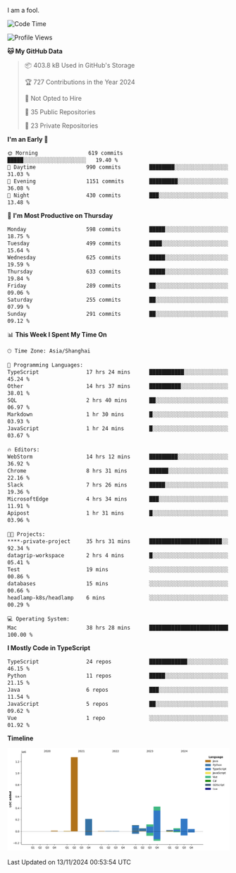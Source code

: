 I am a fool.

<!--START_SECTION:waka-->
![Code Time](http://img.shields.io/badge/Code%20Time-2%2C079%20hrs%2035%20mins-blue)

![Profile Views](http://img.shields.io/badge/Profile%20Views-1-blue)

**🐱 My GitHub Data** 

> 📦 403.8 kB Used in GitHub's Storage 
 > 
> 🏆 727 Contributions in the Year 2024
 > 
> 🚫 Not Opted to Hire
 > 
> 📜 35 Public Repositories 
 > 
> 🔑 23 Private Repositories 
 > 
**I'm an Early 🐤** 

```text
🌞 Morning                619 commits         █████░░░░░░░░░░░░░░░░░░░░   19.40 % 
🌆 Daytime                990 commits         ████████░░░░░░░░░░░░░░░░░   31.03 % 
🌃 Evening                1151 commits        █████████░░░░░░░░░░░░░░░░   36.08 % 
🌙 Night                  430 commits         ███░░░░░░░░░░░░░░░░░░░░░░   13.48 % 
```
📅 **I'm Most Productive on Thursday** 

```text
Monday                   598 commits         █████░░░░░░░░░░░░░░░░░░░░   18.75 % 
Tuesday                  499 commits         ████░░░░░░░░░░░░░░░░░░░░░   15.64 % 
Wednesday                625 commits         █████░░░░░░░░░░░░░░░░░░░░   19.59 % 
Thursday                 633 commits         █████░░░░░░░░░░░░░░░░░░░░   19.84 % 
Friday                   289 commits         ██░░░░░░░░░░░░░░░░░░░░░░░   09.06 % 
Saturday                 255 commits         ██░░░░░░░░░░░░░░░░░░░░░░░   07.99 % 
Sunday                   291 commits         ██░░░░░░░░░░░░░░░░░░░░░░░   09.12 % 
```


📊 **This Week I Spent My Time On** 

```text
🕑︎ Time Zone: Asia/Shanghai

💬 Programming Languages: 
TypeScript               17 hrs 24 mins      ███████████░░░░░░░░░░░░░░   45.24 % 
Other                    14 hrs 37 mins      ██████████░░░░░░░░░░░░░░░   38.01 % 
SQL                      2 hrs 40 mins       ██░░░░░░░░░░░░░░░░░░░░░░░   06.97 % 
Markdown                 1 hr 30 mins        █░░░░░░░░░░░░░░░░░░░░░░░░   03.93 % 
JavaScript               1 hr 24 mins        █░░░░░░░░░░░░░░░░░░░░░░░░   03.67 % 

🔥 Editors: 
WebStorm                 14 hrs 12 mins      █████████░░░░░░░░░░░░░░░░   36.92 % 
Chrome                   8 hrs 31 mins       ██████░░░░░░░░░░░░░░░░░░░   22.16 % 
Slack                    7 hrs 26 mins       █████░░░░░░░░░░░░░░░░░░░░   19.36 % 
MicrosoftEdge            4 hrs 34 mins       ███░░░░░░░░░░░░░░░░░░░░░░   11.91 % 
Apipost                  1 hr 31 mins        █░░░░░░░░░░░░░░░░░░░░░░░░   03.96 % 

🐱‍💻 Projects: 
****-private-project     35 hrs 31 mins      ███████████████████████░░   92.34 % 
datagrip-workspace       2 hrs 4 mins        █░░░░░░░░░░░░░░░░░░░░░░░░   05.41 % 
Test                     19 mins             ░░░░░░░░░░░░░░░░░░░░░░░░░   00.86 % 
databases                15 mins             ░░░░░░░░░░░░░░░░░░░░░░░░░   00.66 % 
headlamp-k8s/headlamp    6 mins              ░░░░░░░░░░░░░░░░░░░░░░░░░   00.29 % 

💻 Operating System: 
Mac                      38 hrs 28 mins      █████████████████████████   100.00 % 
```

**I Mostly Code in TypeScript** 

```text
TypeScript               24 repos            ████████████░░░░░░░░░░░░░   46.15 % 
Python                   11 repos            █████░░░░░░░░░░░░░░░░░░░░   21.15 % 
Java                     6 repos             ███░░░░░░░░░░░░░░░░░░░░░░   11.54 % 
JavaScript               5 repos             ██░░░░░░░░░░░░░░░░░░░░░░░   09.62 % 
Vue                      1 repo              ░░░░░░░░░░░░░░░░░░░░░░░░░   01.92 % 
```



**Timeline**

![Lines of Code chart](https://raw.githubusercontent.com/VeejaLiu/VeejaLiu/master/assets/bar_graph.png)


 Last Updated on 13/11/2024 00:53:54 UTC
<!--END_SECTION:waka-->
